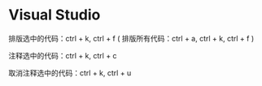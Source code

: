 # Visual Studio

排版选中的代码：ctrl + k, ctrl + f ( 排版所有代码：ctrl + a, ctrl + k, ctrl + f )

注释选中的代码：ctrl + k, ctrl + c 

取消注释选中的代码：ctrl + k, ctrl + u